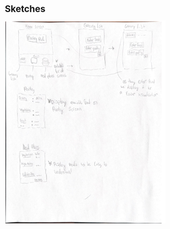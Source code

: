 
  # Sketches
  ![sketch1](https://github.com/ChicoState/ux-kitchen-pantry/blob/main/sketches/mock%20up.jpeg)

